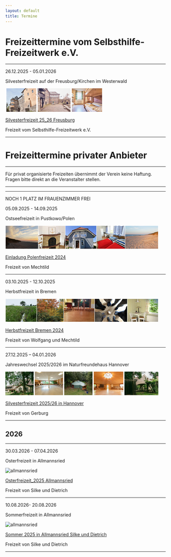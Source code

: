 ```yaml
---
layout: default
title: Termine
---
```

# Freizeittermine vom Selbsthilfe-Freizeitwerk e.V.

--------------------------------------------------------------------------------------------------

26.12.2025 - 05.01.2026

Silvesterfreizeit auf der Freusburg/Kirchen im Westerwald

![Winterfreizeit Freusburg Bilder](/images/Freusburg.png)

[Silvesterfreizeit 25_26 Freusburg](pdf/Silvester-Freizeit2025_26Freusburg.pdf)

Freizeit vom Selbsthilfe-Freizeitwerk e.V.

--------------------------------------------------------------------------------------------------

# Freizeittermine privater Anbieter

---------------------------------------------------------------------------------------------------

Für privat organisierte Freizeiten übernimmt der Verein keine Haftung. Fragen bitte direkt an die Veranstalter stellen.

------------------------------------------------------------------------------------------------------


-------------------------------------------------------------------------------------------------------------

NOCH 1 PLATZ IM FRAUENZIMMER FREI 

05.09.2025 - 14.09.2025

Ostseefreizeit in Pustkowo/Polen 

![Polen](/images/Leiste_Polen.jpg)

[Einladung Polenfreizeit 2024](pdf/Ostseefreizeit2025.pdf)

Freizeit von Mechtild

-------------------------------------------------------------------------------------------------------------

03.10.2025 - 12.10.2025

Herbstfreizeit in Bremen

![Bremen](/images/Leiste_Herbst_neu.jpg)

[Herbstfreizeit Bremen 2024](pdf/Herbstfreizeit_Bremen_2025.pdf)

Freizeit von Wolfgang und Mechtild

-------------------------------------------------------------------------------------------------------------

27.12.2025 – 04.01.2026 

Jahreswechsel 2025/2026 im Naturfreundehaus Hannover

![Silvesterfreizeit Hannover Bilder](/images/Hannover_Leiste.png)

[Silvesterfreizeit 2025/26 in Hannover](pdf/EinladungJahreswechsel2025-2026imNaturfreundehausHannover.pdf)

Freizeit von Gerburg

---------------------------------------------------------------------------------------------------------------

## 2026 ##

---------------------------------------------------------------------------------------------------------------

30.03.2026 - 07.04.2026

Osterfreizeit in Allmannsried

![allmannsried](/images/allmansried.jpeg)

[Osterfreizeit_2025 Allmannsried](pdf/AusschreibungOsterfreizeit_26.pdf)   

Freizeit von Silke und Dietrich

--------------------------------------------------------------------------------------------------------------

10.08.2026- 20.08.2026

Sommerfreizeit in Allmannsried

![allmannsried](/images/allmansried.jpeg)

[Sommer 2025 in Allmannsried Silke und Dietrich](pdf/Sommerfreizeit26.Stand.pdf)

Freizeit von  Silke und Dietrich

---------------------------------------------------------------------------------------------------------------









